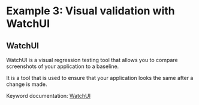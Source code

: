# Example 3: Visual validation with WatchUI

## WatchUI

WatchUI is a visual regression testing tool that allows you to compare
screenshots of your application to a baseline.

It is a tool that is used to ensure that your application looks the same after
a change is made.

Keyword documentation: [WatchUI](https://tesena-smart-testing.github.io/WatchUI/)
